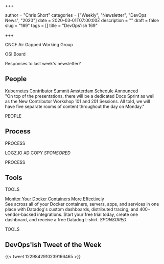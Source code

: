 +++

author = "Chris Short"
categories = ["Weekly", "Newsletter", "DevOps News", "2020"]
date = 2020-03-01T07:00:00Z
description = ""
draft = false
slug = "169"
tags = []
title = "DevOps'ish 169"

+++

CNCF Air Gapped Working Group

OSI Board

Responses to last week's newsletter?

## People

[Kubernetes Contributor Summit Amsterdam Schedule Announced](https://kubernetes.io/blog/2020/02/18/contributor-summit-amsterdam-schedule-announced/)  
"On top of the presentations, there will be a dedicated Docs Sprint as well as the New Contributor Workshop 101 and 201 Sessions. All told, we will have five separate rooms of content throughout the day on Monday."

PEOPLE

## Process

PROCESS

LOGZ.IO AD COPY *SPONSORED*

PROCESS

## Tools

TOOLS

[Monitor Your Docker Containers More Effectively](https://www.datadoghq.com/dg/monitor/docker-benefits-ts/?utm_source=Advertisement&utm_medium=Advertisement&utm_campaign=DevOpsish-Newsletter02&utm_content=Docker)  
See across all of your Docker containers, servers, apps, and services in one place with Datadog's custom dashboards, distributed tracing, and 400+ vendor-backed integrations. Start your free trial today, create one dashboard, and receive a free Datadog t-shirt. *SPONSORED*

TOOLS

## DevOps'ish Tweet of the Week

{{< tweet 1229842910239166465 >}}
